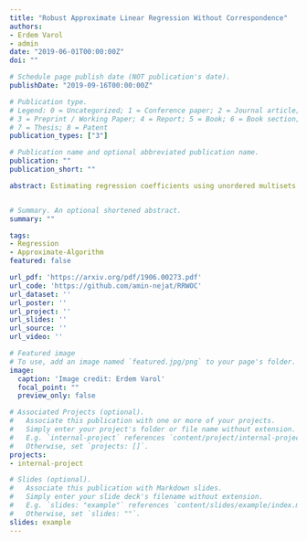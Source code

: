 ```yaml
---
title: "Robust Approximate Linear Regression Without Correspondence"
authors:
- Erdem Varol
- admin
date: "2019-06-01T00:00:00Z"
doi: ""

# Schedule page publish date (NOT publication's date).
publishDate: "2019-09-16T00:00:00Z"

# Publication type.
# Legend: 0 = Uncategorized; 1 = Conference paper; 2 = Journal article;
# 3 = Preprint / Working Paper; 4 = Report; 5 = Book; 6 = Book section;
# 7 = Thesis; 8 = Patent
publication_types: ["3"]

# Publication name and optional abbreviated publication name.
publication: ""
publication_short: ""

abstract: Estimating regression coefficients using unordered multisets of covariates and responses has been introduced as the regression without correspondence problem. Previous theoretical analysis of the problem has been done in a setting where the responses are a permutation of the regressed covariates. This paper expands the setting by analyzing the problem where they may be missing correspondences and outliers in addition to a permutation action. We term this problem robust regression without correspondence and provide several algorithms for exact and approximate recovery in a noiseless and noisy one-dimensional setting as well as an approximation algorithm for multiple dimensions. The theoretical guarantees of the algorithms are verified in simulation data. We also demonstrate a neuroscience application by obtaining robust point set matchings of the neurons of the model organism Caenorhabditis elegans.


# Summary. An optional shortened abstract.
summary: ""

tags:
- Regression
- Approximate-Algorithm
featured: false

url_pdf: 'https://arxiv.org/pdf/1906.00273.pdf'
url_code: 'https://github.com/amin-nejat/RRWOC'
url_dataset: ''
url_poster: ''
url_project: ''
url_slides: ''
url_source: ''
url_video: ''

# Featured image
# To use, add an image named `featured.jpg/png` to your page's folder. 
image:
  caption: 'Image credit: Erdem Varol'
  focal_point: ""
  preview_only: false

# Associated Projects (optional).
#   Associate this publication with one or more of your projects.
#   Simply enter your project's folder or file name without extension.
#   E.g. `internal-project` references `content/project/internal-project/index.md`.
#   Otherwise, set `projects: []`.
projects:
- internal-project

# Slides (optional).
#   Associate this publication with Markdown slides.
#   Simply enter your slide deck's filename without extension.
#   E.g. `slides: "example"` references `content/slides/example/index.md`.
#   Otherwise, set `slides: ""`.
slides: example
---
```

